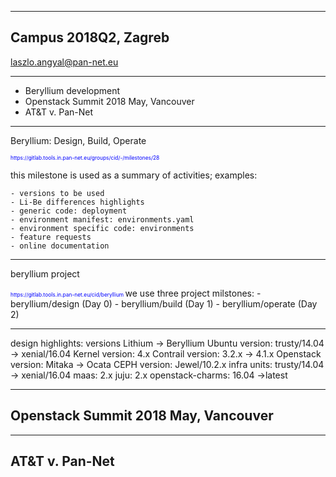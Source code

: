 
---
## Campus 2018Q2, Zagreb
laszlo.angyal@pan-net.eu

---
- Beryllium development
- Openstack Summit 2018 May, Vancouver
- AT&T v. Pan-Net

---
Beryllium: Design, Build, Operate

<span style="font-size:0.6em; color:blue">
https://gitlab.tools.in.pan-net.eu/groups/cid/-/milestones/28
</span>

this milestone is used as a summary of activities; examples:
```
- versions to be used
- Li-Be differences highlights
- generic code: deployment
- environment manifest: environments.yaml
- environment specific code: environments
- feature requests
- online documentation
```

---
beryllium project

<span style="font-size:0.6em; color:blue">
https://gitlab.tools.in.pan-net.eu/cid/beryllium
</span>
we use three project milstones:
- beryllium/design (Day 0)
- beryllium/build (Day 1)
- beryllium/operate (Day 2)

---
design highlights: versions
Lithium -> Beryllium
Ubuntu version: trusty/14.04 -> xenial/16.04
Kernel version: 4.x
Contrail version: 3.2.x -> 4.1.x
Openstack version: Mitaka -> Ocata
CEPH version: Jewel/10.2.x 
infra units: trusty/14.04 -> xenial/16.04
maas: 2.x
juju: 2.x
openstack-charms: 16.04 ->latest


---
## Openstack Summit 2018 May, Vancouver


---
## AT&T v. Pan-Net


